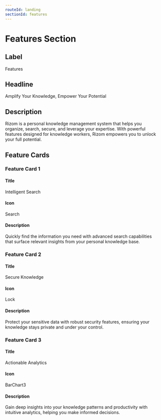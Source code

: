 ```yaml
---
routeId: landing
sectionId: features
---
```

# Features Section

## Label

Features

## Headline

Amplify Your Knowledge, Empower Your Potential

## Description

Rizom is a personal knowledge management system that helps you organize, search, secure, and leverage your expertise. With powerful features designed for knowledge workers, Rizom empowers you to unlock your full potential.

## Feature Cards

### Feature Card 1

#### Title

Intelligent Search

#### Icon

Search

#### Description

Quickly find the information you need with advanced search capabilities that surface relevant insights from your personal knowledge base.

### Feature Card 2

#### Title

Secure Knowledge

#### Icon

Lock

#### Description

Protect your sensitive data with robust security features, ensuring your knowledge stays private and under your control.

### Feature Card 3

#### Title

Actionable Analytics

#### Icon

BarChart3

#### Description

Gain deep insights into your knowledge patterns and productivity with intuitive analytics, helping you make informed decisions.
